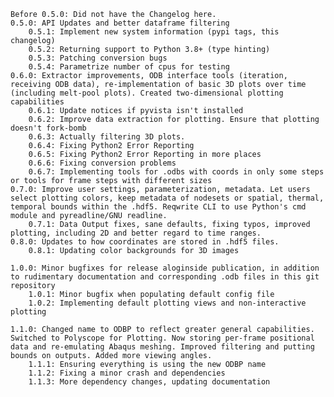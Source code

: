     Before 0.5.0: Did not have the Changelog here.
    0.5.0: API Updates and better dataframe filtering
        0.5.1: Implement new system information (pypi tags, this changelog)
        0.5.2: Returning support to Python 3.8+ (type hinting)
        0.5.3: Patching conversion bugs
        0.5.4: Parametrize number of cpus for testing
    0.6.0: Extractor improvements, ODB interface tools (iteration, receiving ODB data), re-implementation of basic 3D plots over time (including melt-pool plots). Created two-dimensional plotting capabilities
        0.6.1: Update notices if pyvista isn't installed
        0.6.2: Improve data extraction for plotting. Ensure that plotting doesn't fork-bomb
        0.6.3: Actually filtering 3D plots.
        0.6.4: Fixing Python2 Error Reporting
        0.6.5: Fixing Python2 Error Reporting in more places
        0.6.6: Fixing conversion problems
        0.6.7: Implementing tools for .odbs with coords in only some steps or tools for frame steps with different sizes
    0.7.0: Improve user settings, parameterization, metadata. Let users select plotting colors, keep metadata of nodesets or spatial, thermal, temporal bounds within the .hdf5. Reqwrite CLI to use Python's cmd module and pyreadline/GNU readline.
        0.7.1: Data Output fixes, sane defaults, fixing typos, improved plotting, including 2D and better regard to time ranges.
    0.8.0: Updates to how coordinates are stored in .hdf5 files.
        0.8.1: Updating color backgrounds for 3D images

    1.0.0: Minor bugfixes for release aloginside publication, in addition to rudimentary documentation and corresponding .odb files in this git repository
        1.0.1: Minor bugfix when populating default config file
        1.0.2: Implementing default plotting views and non-interactive plotting

    1.1.0: Changed name to ODBP to reflect greater general capabilities. Switched to Polyscope for Plotting. Now storing per-frame positional data and re-emulating Abaqus meshing. Improved filtering and putting bounds on outputs. Added more viewing angles.
        1.1.1: Ensuring everything is using the new ODBP name
        1.1.2: Fixing a minor crash and dependencies
        1.1.3: More dependency changes, updating documentation